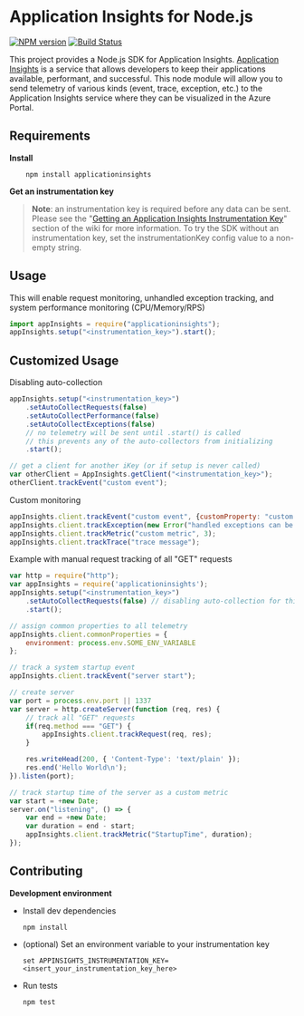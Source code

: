 # Application Insights for Node.js

[![NPM version](https://badge.fury.io/js/applicationinsights.svg)](http://badge.fury.io/js/applicationinsights)
[![Build Status](https://travis-ci.org/Microsoft/ApplicationInsights-node.js.svg?branch=master)](https://travis-ci.org/Microsoft/ApplicationInsights-node.js)

This project provides a Node.js SDK for Application Insights. [Application Insights](http://azure.microsoft.com/en-us/services/application-insights/) is a service that allows developers to keep their applications available, performant, and successful. This node module will allow you to send telemetry of various kinds (event, trace, exception, etc.) to the Application Insights service where they can be visualized in the Azure Portal. 




## Requirements ##
**Install**
```
    npm install applicationinsights
```
**Get an instrumentation key**
>**Note**: an instrumentation key is required before any data can be sent. Please see the "[Getting an Application Insights Instrumentation Key](https://github.com/Microsoft/AppInsights-Home/wiki#getting-an-application-insights-instrumentation-key)" section of the wiki for more information. To try the SDK without an instrumentation key, set the instrumentationKey config value to a non-empty string.




## Usage ##

This will enable request monitoring, unhandled exception tracking, and system performance monitoring (CPU/Memory/RPS)
```javascript
import appInsights = require("applicationinsights");
appInsights.setup("<instrumentation_key>").start();
```

## Customized Usage ##
Disabling auto-collection
```javascript
appInsights.setup("<instrumentation_key>")
    .setAutoCollectRequests(false)
    .setAutoCollectPerformance(false)
    .setAutoCollectExceptions(false)
    // no telemetry will be sent until .start() is called
    // this prevents any of the auto-collectors from initializing
    .start();

// get a client for another iKey (or if setup is never called)
var otherClient = AppInsights.getClient("<instrumentation_key>");
otherClient.trackEvent("custom event");
```

Custom monitoring
```javascript
appInsights.client.trackEvent("custom event", {customProperty: "custom property value"});
appInsights.client.trackException(new Error("handled exceptions can be logged with this method"));
appInsights.client.trackMetric("custom metric", 3);
appInsights.client.trackTrace("trace message");
```

Example with manual request tracking of all "GET" requests
```javascript
var http = require("http");
var appInsights = require('applicationinsights');
appInsights.setup("<instrumentation_key>")
    .setAutoCollectRequests(false) // disabling auto-collection for this example
    .start();

// assign common properties to all telemetry
appInsights.client.commonProperties = {
    environment: process.env.SOME_ENV_VARIABLE
};

// track a system startup event
appInsights.client.trackEvent("server start");

// create server
var port = process.env.port || 1337
var server = http.createServer(function (req, res) {
    // track all "GET" requests
    if(req.method === "GET") {
        appInsights.client.trackRequest(req, res);
    }

    res.writeHead(200, { 'Content-Type': 'text/plain' });
    res.end('Hello World\n');
}).listen(port);

// track startup time of the server as a custom metric
var start = +new Date;
server.on("listening", () => {
    var end = +new Date;
    var duration = end - start;
    appInsights.client.trackMetric("StartupTime", duration);
});
```



## Contributing ##
**Development environment**

* Install dev dependencies
    
    ```
    npm install 
    ```
* (optional) Set an environment variable to your instrumentation key
    
    ```
    set APPINSIGHTS_INSTRUMENTATION_KEY=<insert_your_instrumentation_key_here>
    ```
* Run tests
    
    ```
    npm test
    ```
